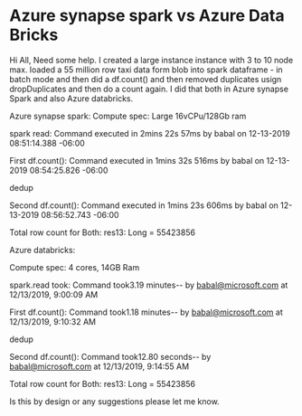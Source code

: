 # Azure synapse spark vs Azure Data Bricks

Hi All, Need some help. I created a large instance instance with 3 to 10 node max. loaded a 55 million row taxi data form blob into spark dataframe - in batch mode and then did a df.count() and then removed duplicates usign dropDuplicates and then do a count again. 
I did that both in Azure synapse Spark and also Azure databricks.

Azure synapse spark:
Compute spec: Large 16vCPu/128Gb ram

spark read: Command executed in 2mins 22s 57ms by babal on 12-13-2019 08:51:14.388 -06:00

First df.count(): Command executed in 1mins 32s 516ms by babal on 12-13-2019 08:54:25.826 -06:00

dedup

Second df.count(): Command executed in 1mins 23s 606ms by babal on 12-13-2019 08:56:52.743 -06:00

Total row count for Both: res13: Long = 55423856

Azure databricks:

Compute spec: 4 cores, 14GB Ram

spark.read took: Command took3.19 minutes-- by babal@microsoft.com at 12/13/2019, 9:00:09 AM

First df.count(): Command took1.18 minutes-- by babal@microsoft.com at 12/13/2019, 9:10:32 AM

dedup

Second df.count(): Command took12.80 seconds-- by babal@microsoft.com at 12/13/2019, 9:14:55 AM

Total row count for Both: res13: Long = 55423856

Is this by design or any suggestions please let me know.

